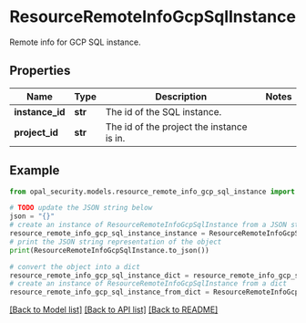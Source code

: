 # ResourceRemoteInfoGcpSqlInstance

Remote info for GCP SQL instance.

## Properties

Name | Type | Description | Notes
------------ | ------------- | ------------- | -------------
**instance_id** | **str** | The id of the SQL instance. | 
**project_id** | **str** | The id of the project the instance is in. | 

## Example

```python
from opal_security.models.resource_remote_info_gcp_sql_instance import ResourceRemoteInfoGcpSqlInstance

# TODO update the JSON string below
json = "{}"
# create an instance of ResourceRemoteInfoGcpSqlInstance from a JSON string
resource_remote_info_gcp_sql_instance_instance = ResourceRemoteInfoGcpSqlInstance.from_json(json)
# print the JSON string representation of the object
print(ResourceRemoteInfoGcpSqlInstance.to_json())

# convert the object into a dict
resource_remote_info_gcp_sql_instance_dict = resource_remote_info_gcp_sql_instance_instance.to_dict()
# create an instance of ResourceRemoteInfoGcpSqlInstance from a dict
resource_remote_info_gcp_sql_instance_from_dict = ResourceRemoteInfoGcpSqlInstance.from_dict(resource_remote_info_gcp_sql_instance_dict)
```
[[Back to Model list]](../README.md#documentation-for-models) [[Back to API list]](../README.md#documentation-for-api-endpoints) [[Back to README]](../README.md)


